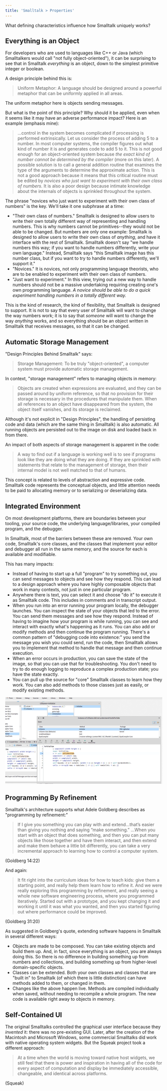 ```yaml
---
title: 'Smalltalk > Properties'
---
```


What defining characteristics influence how Smalltalk uniquely works?

## Everything is an Object
For developers who are used to languages like C++ or Java (which Smalltalkers would call "not fully object-oriented"), it can be surprising to see that in Smalltalk *everything* is an object, down to the simplest primitive integer or boolean.

A design principle behind this is:

> Uniform Metaphor: A language should be designed around a powerful metaphor that can be uniformly applied in all areas.

The uniform metaphor here is objects sending messages.

But what is the point of this principle? Why should it be applied, even when it seems like it may have an adverse performance impact? Here is an example (emphasis mine):

> …control in the system becomes complicated if processing is performed extrinsically. Let us consider the process of adding 5 to a number. In most computer systems, the compiler figures out what kind of number it is and generates code to add 5 to it. This is not good enough for an object-oriented system because *the exact kind of number cannot be determined by the compiler* (more on this later). A possible solution is to call a general addition routine that examines the type of the arguments to determine the approximate action. This is not a good approach because it means that this critical routine must be edited by *novices who just want to experiment with their own class of numbers.* It is also a poor design because intimate knowledge about the internals of objects is sprinkled throughout the system.

The phrase "novices who just want to experiment with their own class of numbers" is the key. We'll take it one subphrase at a time:

- "Their own class of numbers." Smalltalk is designed to allow users to write their own totally different way of representing and handling numbers. This is why numbers cannot be primitives--they would not be able to be changed. But numbers are only one example: Smalltalk is designed to allow users to write their own class of *anything*, and have it interface with the rest of Smalltalk. Smalltalk doesn't say "we handle numbers this way; if you want to handle numbers differently, write your own language." Instead, Smalltalk says "this Smalltalk image has this number class, but if you want to try to handle numbers differently, we'll support it."
- "Novices." It is novices, not only programming language theorists, who are to be enabled to experiment with their own class of numbers.
- "Just want to experiment." In this view, trying out a new way to handle numbers should not be a massive undertaking requiring creating one's own programming language. *A novice should be able to do a quick experiment handling numbers in a totally different way.*

This is the kind of research, the kind of flexibility, that Smalltalk is designed to support. It is not to say that every user of Smalltalk will want to change the way numbers work; it is to say that *someone* will want to change the way *anything* works, and so everything should be an object written in Smalltalk that receives messages, so that it can be changed.

## Automatic Storage Management
"Design Principles Behind Smalltalk" says:

> Storage Management: To be truly "object-oriented", a computer system must provide automatic storage management.

In context, "storage management" refers to managing objects in memory:

> Objects are created when expressions are evaluated, and they can be passed around by uniform reference, so that no provision for their storage is necessary in the procedures that manipulate them. When all references to an object have disappeared from the system, the object itself vanishes, and its storage is reclaimed.

Although it's not explicit in "Design Principles", the handling of persisting code and data (which are the same thing in Smalltalk) is also automatic. All running objects are persisted out to the image on disk and loaded back in from there.

An impact of both aspects of storage management is apparent in the code:

> A way to find out if a language is working well is to see if programs look like they are doing what they are doing. If they are sprinkled with statements that relate to the management of storage, then their internal model is not well matched to that of humans.

This concept is related to levels of abstraction and expressive code. Smalltalk code represents the conceptual objects, and little attention needs to be paid to allocating memory or to serializing or deserializing data.

## Integrated Environment
On most development platforms, there are boundaries between your tooling, your source code, the underlying language/libraries, your compiled program, and the debugger.

In Smalltalk, most of the barriers between these are removed. Your own code, Smalltalk's core classes, and the classes that implement your editor and debugger all run in the same memory, and the source for each is available and modifiable.

This has many impacts:

- Instead of having to start up a full "program" to try something out, you can send messages to objects and see how they respond. This can lead to a design approach where you have highly composable objects that work in many contexts, not just in one particular program.
- Anywhere there is text, you can select it and choose "do it" to execute it as Smalltalk code. This includes in comments and in transcript output.
- When you run into an error running your program locally, the debugger launches. You can inspect the state of your objects that led to the error. You can send them messages and see how they respond. Instead of having to imagine how your program is while running, you can see and interact with exactly what's happening as it runs. You can also add or modify methods and then continue the program running. There's a common pattern of "debugging code into existence:" you send the message you wish you could send, run the code, then Smalltalk allows you to implement that method to handle that message and then continue execution.
- When an error occurs in production, you can save the state of the image, so that you can use that for troubleshooting. You don't need to try to do enough logging to reproduce a complex production state; you have the state exactly.
- You can pull up the source for "core" Smalltalk classes to learn how they work. You can also add methods to those classes just as easily, or modify existing methods.

![Screenshot of Pharo debugger informing that a method is not implemented](../assets/images/smalltalk/properties/integrated.png)

## Programming By Refinement
Smalltalk's architecture supports what Adele Goldberg describes as "programming by refinement:"

> If I give you something you can play with and extend…that’s easier than giving you nothing and saying “make something.” …When you start with an object that does something, and then you can put many objects like those together and have them interact, and then extend and make them behave a little bit differently, you can take a very incremental approach to learning how to control a computer system.

(Goldberg 14:22)

And again:

> It fit right into the curriculum ideas for how to teach kids: give them a starting point, and really help them learn how to refine it. And we were really exploring this programming by refinement, and really seeing a whole new software engineering process, where you programmed iteratively. Started out with a prototype, and you kept changing it and working it until it was what you wanted, and then you started figuring out where performance could be improved.

(Goldberg 31:20)

As suggested in Goldberg's quote, extending software happens in Smalltalk in several different ways:

- Objects are made to be composed. You can take existing objects and build them up. And, in fact, since everything is an object, you are always doing this. So there is no difference in building something up from numbers and collections, and building something up from higher-level domain-specific objects.
- Classes can be extended. Both your own classes and classes that are "built in" to Smalltalk (of which there is little distinction) can have methods added to them, or changed in them.
- Changes like the above happen live. Methods are compiled individually when saved, without needing to recompile a whole program. The new code is available right away to objects in memory.

## Self-Contained UI
The original Smalltalks controlled the graphical user interface because they *invented* it: there was no pre-existing GUI. Later, after the creation of the Macintosh and Microsoft Windows, some commercial Smalltalks did work with native operating system widgets. But the Squeak project took a different approach:

> At a time when the world is moving toward native host widgets, we still feel that there is power and inspiration in having all of the code for every aspect of computation and display be immediately accessible, changeable, and identical across platforms.

(Squeak)
